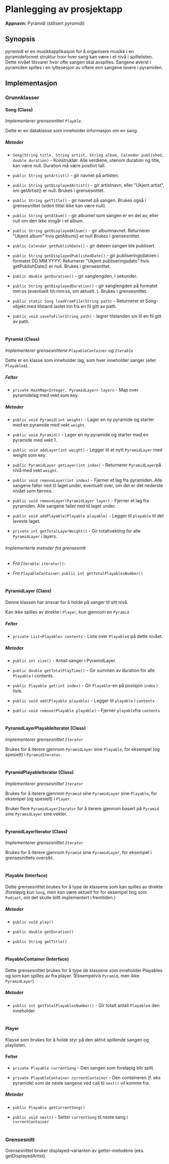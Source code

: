 # Planlegging av prosjektapp

**Appnavn:** Pyramidi (stilisert *pyramidi*)

## Synopsis

*pyramidi* er en musikkapplikasjon for å organisere musikk i en pyramideformet struktur hvor hver sang kan være i et nivå i spillelisten. 
Dette nivået tilsvarer hvor ofte sangen skal avspilles.
Sangene øverst i pyramiden spilles i en lyttesesjon av oftere enn sangene lavere i pyramiden.

## Implementasjon

### Grunnklasser

<!-- #### PlayableContainer (Abstract Class)

*Implementerer grensesnittet **Playble**.*

Klasse for å samle funksjonalitet for klasser som kan inneholde ting som man kan spille av.

##### Metoder  -->


#### Song (Class)

*Implementerer grensesnittet `Playble`.*

Dette er en dataklasse som inneholder informasjon om en sang.

##### Metoder

<!-- `Song(String title)` - konstruktør.

`Song(String title, String artist)` - konstruktør.

`Song(String title, String artist, String album)` - konstruktør. -->

- `Song(String title, String artist, String album, Calendar published, double duration)` - Konstruktør. Alle verdiene, utenom duration og title, kan være null. Duration må være positivt tall. 

- `public String getArtist()` - gir navnet på artisten.

- `public String getDisplayedArtist()` - gir artistnavn, eller "Ukjent artist", om getArtist() er null. Brukes i grensesnittet.

- `public String getTitle()` - gir navnet på sangen. Brukes også i grensesnittet (siden tittel ikke kan være null).

- `public String getAlbum()` - gir albumet som sangen er en del av, eller null om den ikke inngår i et album.

- `public String getDisplayedAlbum()` - gir albumnavnet. Returnerer "Ukjent album" hvis getAlbum() er null Brukes i grensesnittet. 

- `public Calendar getPublishDate()` - gir datoen sangen ble publisert.

- `public String getDisplayedPublishedDate()` - gir publiseringsdatoen i formatet DD.MM.YYYY. Returnerer "Ukjent publiseringsdato" hvis getPublishDate() er null. Brukes i grensesnittet.

- `public double getDuration()` - gir sanglengden, i sekunder.

- `public String getDisplayedDuration()` - gir sanglengden på formatet mm:ss (eventuelt hh:mm:ss, om aktuelt. <!-- TODO: Vurder om det trengs eller ikke senere. -->). Brukes i grensesnittet.

- `public static Song loadFromFile(String path)` - Returnerer et Song-objekt med tilstand lastet inn fra en fil gitt av path.

- `public void saveToFile(String path)` - lagrer tilstanden sin til en fil gitt av path.

#

#### Pyramid (Class)

<!-- *Implementerer grensesnittet Playable.* -->

*Implementerer grensesnittene `PlayableContainer` og `Iterable`*

Dette er en klasse som inneholder lag, som hver inneholder sanger (eller `Playable`s).

##### Felter

- `private HashMap<Integer, PyramidLayer> layers` - Map over pyramidelag med vekt som key.

##### Metoder

- `public void Pyramid(int weight)` - Lager en ny pyramide og starter med en pyramide med vekt `weight`. 

- `public void Pyramid()` - Lager en ny pyramide og starter med en pyramide med vekt 1.

- `public void addLayer(int weight)` - Legger til et nytt `PyramidLayer` med weight som key.

- `public PyramidLayer getLayer(int index)` - Returnerer `PyramidLayer`på nivå med vekt `weight`.

- `public void removeLayer(int index)` - Fjerner et lag fra pyramiden. Alle sangene faller ned til laget under, eventuelt over, om det er det nederste nivået som fjernes.

- `public void removeLayer(PyramidLayer layer)` - Fjerner et lag fra pyramiden. Alle sangene faller ned til laget under.

<!-- - `public Playable getNextPlayable()` - Gir neste `Playable` som skal spilles, basert på vektene gitt av `PyramidLayer`. 
Merk: Denne blir vel heller implementert i PyramidLayerIterator -->

- `public void addPlayable(Playable playable)` - Legger til `playable` til det laveste laget.

- `private int getTotalLayerWeight()` - Gir totaltvekting for alle `PyramidLayer` i layers.

###### Implementerte metoder fra grensesnitt
<!-- 
- *Fra `Iterable`*: `next()`

- *Fra `Iterable`*: `hasNext()` -->

- *Fra `Iterable`*: `iterator():`

- *Fra `PlayableContainer`*: `public int getTotalPlayablesNumber()`

#

#### PyramidLayer (Class)

<!-- *Implementerer grensesnittet `Iterable`* -->

Denne klassen har ansvar for å holde på sanger til sitt nivå.

Kan ikke spilles av direkte i `Player`, kun gjennom en `Pyramid`

##### Felter

- `private List<Playable> contents` - Liste over `Playable`s på dette nivået. 

##### Metoder

<!-- - `public int getWeight()` - Tallet som brukes for å avgjøre hvor ofte sanger fra dette nivået skal spilles. -->

- `public int size()` - Antall sanger i PyramidLayer.

- `public double getTotalPlayTime()` - Gir summen av duration for alle `Playable` i contents.

- `public Playable get(int index)` - Gir `Playable`-en på posisjon `index` i liste. 

- `public void add(Playable playable)` - Legger til `playable` i `contents`

- `public void remove(Playable playable)` - Fjerner `playable`fra `contents`

<!-- - `public Playable next()` - Gir neste `Playable` i dette laget. (Fra Iterable)

- `public boolean hasNext()` - Gir i utgangspunktet alltid true, fordi hvis den er tom, går den bare på nytt. -->

#

#### PyramidLayerPlayableIterator (Class)

*Implementerer grensesnittet `Iterator`*

Brukes for å iterere gjennom `PyramidLayer` sine `Playable`, for eksempel (og spesielt) i `PyramidIterator`.

#

#### PyramidPlayableIterator (Class)

*Implementerer grensesnittet `Iterator`*

Brukes for å iterere gjennom `Pyramid` sine `PyramidLayer` sine `Playable`, for eksempel (og spesielt) i `Player`.

Bruker flere `PyramidLayerIterator` for å iterere gjennom basert på `Pyramid` sine `PyramidLayer` sine vekter. 
#

#### PyramidLayerIterator (Class)

*Implementerer grensesnittet `Iterator`*

Brukes for å iterere gjennom `Pyramid` sine `PyramidLayer`, for eksempel i grensesnittets oversikt.

#

#### Playable (Interface)

<!-- TODO: Vurder å ikke ta med denne og heller implementere et annet grensesnitt (typ iterator) -->

Dette grensesnittet brukes for å type de klassene som kan spilles av direkte (foreløpig kun `Song`, men kan være aktuelt for for eksempel ting som `Podcast`, om det skulle blitt implementert i fremtiden.)

##### Metoder

- `public void play()` <!--- Foreløpig mest for placeholding. -->

- `public double getDuration()`

- `public String getTitle()`

#

#### PlayableContainer (Interface)

<!-- extends iterator?
Kunne kanskje gitt mening, siden denne tross alt må kunne itereres gjennom.
Svar: Tror jeg heller implementerer Iterator i en annen klasse -->

Dette grensesnittet brukes for å type de klassene som inneholder Playables og som kan spilles av fra player. (Eksempelvis `Pyramid`, men ikke `PyramidLayer`)

##### Metoder

- `public int getTotalPlayablesNumber()` - Gir totalt antall `Playable`s den inneholder

<!-- ###### Metoder som arves fra `Iterable`

- `public Playable next()` - Gir neste `Playable`

- `public boolean hasNext()` - Sier om det er flere `Playable`s å iterere over. -->

#


#### Player

Klasse som brukes for å holde styr på den aktivt spillende sangen og playlisten.

#### Felter

- `private Playable currentSong` - Den sangen som foreløpig blir spilt.

- `private PlayableContainer currentContainer` - Den containeren (f. eks pyramide) som de neste sangene ved call til `next()` vil komme fra.

##### Metoder

- `public Playable getCurrentSong()`

- `public void next()` - Setter `currentSong` til neste sang i `currentContainer`
<!-- TODO: Fyll ut resten av dette. -->

#
### Grensesnitt

Grensesnittet bruker displayed-varianten av getter-metodene (eks. getDisplayedArtist).